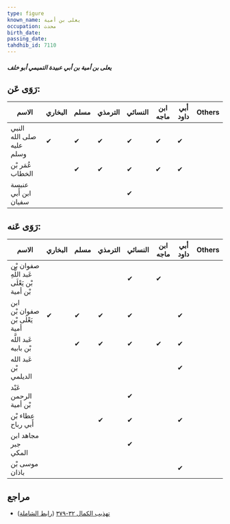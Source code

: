 ```yaml
---
type: figure
known_name: يعلى بن أمية
occupation: محدث
birth_date:
passing_date:
tahdhib_id: 7110
---
```

##### يعلى بن أمية بن أبي عبيدة التميمي أبو خلف

## رَوَى عَن:
| الاسم                    | البخاري | مسلم | الترمذي | النسائي | ابن ماجه | أبي داود | Others |
| ------------------------ | ------- | ---- | ------- | ------- | -------- | -------- | ------ |
| النبي صلى الله عليه وسلم | ✔       | ✔    | ✔       | ✔       | ✔        | ✔        |        |
| عُمَر بْن الخطاب         |         | ✔    | ✔       | ✔       | ✔        | ✔        |        |
| عنبسة ابن أَبي سفيان     |         |      |         | ✔       |          |          |        |
## رَوَى عَنه:
| الاسم                                       | البخاري | مسلم | الترمذي | النسائي | ابن ماجه | أبي داود | Others |
| ------------------------------------------- | ------- | ---- | ------- | ------- | -------- | -------- | ------ |
| صفوان بْن عَبد اللَّهِ بْن يَعْلَى بْن أمية |         |      |         | ✔       | ✔        |          |        |
| ابن صفوان بْن يَعْلَى بْن أمية              | ✔       | ✔    | ✔       | ✔       |          | ✔        |        |
| عَبد اللَّه بْن بابيه                       |         | ✔    | ✔       | ✔       | ✔        | ✔        |        |
| عَبد الله بْن الديلمي                       |         |      |         |         |          | ✔        |        |
| عَبْد الرحمن بْن أمية                       |         |      |         | ✔       |          |          |        |
| عطاء بْن أَبي رباح                          |         |      | ✔       | ✔       |          | ✔        |        |
| مجاهد ابن جبر المكي                         |         |      |         | ✔       |          |          |        |
| موسى بْن باذان                              |         |      |         |         |          | ✔        |        |
## مراجع
- [تهذيب الكمال ٣٢-٣٧٩](obsidian://open?vault=Tahdhib-al-Kamal&file=Figures/٧١١٠-يعلى%20بن%20أمية%20بن%20أبي%20عبيدة%20التميمي%20أبو%20خلف) ([رابط الشاملة](https://shamela.ws/book/3722/17493))